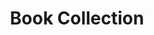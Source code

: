 ---
title: 'Book Collection'
type: 'Science Fiction'
summary: 'Design of a series of three covers and interior layout design for a collection of books. Work done for the subject Diseño Editorial, Catedra Manela, at the University of Buenos Aires, FADU, UBA.'
image: 'https://res.cloudinary.com/jmg-cursos/image/upload/w_512,f_auto,q_auto:good/projects/book-collection.jpg'
imageSrcset: 'https://res.cloudinary.com/jmg-cursos/image/upload/w_256,f_auto,q_auto:good/projects/book-collection.jpg 256w, https://res.cloudinary.com/jmg-cursos/image/upload/w_512,f_auto,q_auto:good/projects/book-collection.jpg 512w, https://res.cloudinary.com/jmg-cursos/image/upload/w_768,f_auto,q_auto:good/projects/book-collection.jpg 768w, https://res.cloudinary.com/jmg-cursos/image/upload/w_1024,f_auto,q_auto:good/projects/book-collection.jpg 1024w, https://res.cloudinary.com/jmg-cursos/image/upload/w_1280,f_auto,q_auto:good/projects/book-collection.jpg 1280w'
url: 'https://www.behance.net/gallery/65517087/Book-Collection-Science-Fiction'
displayOrder: 2
featured: false
tags: ['design', 'editorial']
---